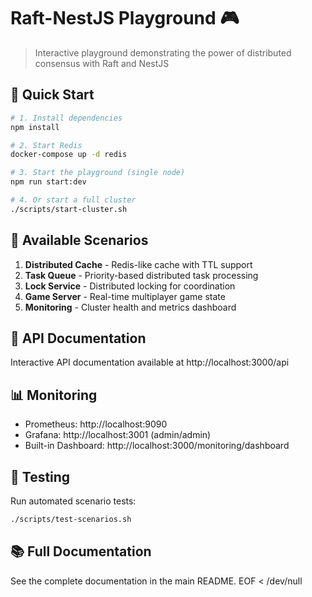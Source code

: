 # Raft-NestJS Playground 🎮

> Interactive playground demonstrating the power of distributed consensus with Raft and NestJS

## 🚀 Quick Start

```bash
# 1. Install dependencies
npm install

# 2. Start Redis
docker-compose up -d redis

# 3. Start the playground (single node)
npm run start:dev

# 4. Or start a full cluster
./scripts/start-cluster.sh
```

## 🎯 Available Scenarios

1. **Distributed Cache** - Redis-like cache with TTL support
2. **Task Queue** - Priority-based distributed task processing
3. **Lock Service** - Distributed locking for coordination
4. **Game Server** - Real-time multiplayer game state
5. **Monitoring** - Cluster health and metrics dashboard

## 📡 API Documentation

Interactive API documentation available at http://localhost:3000/api

## 📊 Monitoring

- Prometheus: http://localhost:9090
- Grafana: http://localhost:3001 (admin/admin)
- Built-in Dashboard: http://localhost:3000/monitoring/dashboard

## 🧪 Testing

Run automated scenario tests:
```bash
./scripts/test-scenarios.sh
```

## 📚 Full Documentation

See the complete documentation in the main README.
EOF < /dev/null